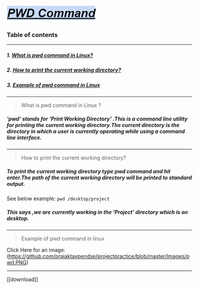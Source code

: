 ![PWD Command](https://github.com/prajaktavpendse/projectpractice/blob/master/Images/pwdcommand.PNG)            

### Table of contents
---------------------------------------------------------------

##### 1. [What is pwd command in Linux?](https://github.com/prajaktavpendse/projectpractice/blob/master/pwd1.md)
##### 2. [How to print the current working directory?](https://github.com/prajaktavpendse/projectpractice/blob/master/pwd2.md)
##### 3. [Example of pwd command in Linux](https://github.com/prajaktavpendse/projectpractice/blob/master/pwdimg.md)

----------------------------------------------------------------


> What is pwd command in Linux ?

##### 'pwd' stands for  'Print Working Directory' .This is a command line utility for printing the current working directory.The current directory is the directory in which a user is currently operating while using a command line interface.
-----------------------------------------------------------------

>How to print the current working directory?
##### To print the current working directory type pwd command and hit enter.The path of the current working directory will be printed to standard output. 

See below example:
`pwd /desktop/project`

##### This says ,we are currently working in the 'Project' directory which is on desktop.
------------------------------------------------------------------

>Example of pwd command in linux

Click Here for an image:
(https://github.com/prajaktavpendse/projectpractice/blob/master/Images/pwd.PNG)

---------------------------------------------------------------------

[[download]] 


